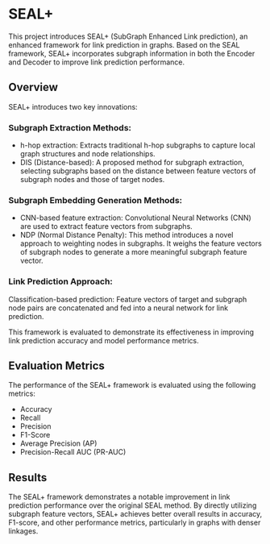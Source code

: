 # SEAL+
This project introduces SEAL+ (SubGraph Enhanced Link prediction), an enhanced framework for link prediction in graphs. Based on the SEAL framework, SEAL+ incorporates subgraph information in both the Encoder and Decoder to improve link prediction performance.

## Overview
SEAL+ introduces two key innovations:

### Subgraph Extraction Methods:
- h-hop extraction: Extracts traditional h-hop subgraphs to capture local graph structures and node relationships.
- DIS (Distance-based): A proposed method for subgraph extraction, selecting subgraphs based on the distance between feature vectors of subgraph nodes and those of target nodes.
### Subgraph Embedding Generation Methods:
- CNN-based feature extraction: Convolutional Neural Networks (CNN) are used to extract feature vectors from subgraphs.
- NDP (Normal Distance Penalty): This method introduces a novel approach to weighting nodes in subgraphs. It weighs the feature vectors of subgraph nodes to generate a more meaningful subgraph feature vector.
### Link Prediction Approach:
Classification-based prediction: Feature vectors of target and subgraph node pairs are concatenated and fed into a neural network for link prediction.

This framework is evaluated to demonstrate its effectiveness in improving link prediction accuracy and model performance metrics.

## Evaluation Metrics
The performance of the SEAL+ framework is evaluated using the following metrics:

- Accuracy
- Recall
- Precision
- F1-Score
- Average Precision (AP)
- Precision-Recall AUC (PR-AUC)

## Results
The SEAL+ framework demonstrates a notable improvement in link prediction performance over the original SEAL method. By directly utilizing subgraph feature vectors, SEAL+ achieves better overall results in accuracy, F1-score, and other performance metrics, particularly in graphs with denser linkages.
